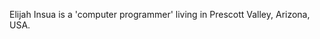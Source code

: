 <!-- Name: User/TmpVar -->
<!-- Version: 6 -->
<!-- Last-Modified: 2006/05/29 23:04:19 -->
<!-- Author: tmpvar -->

Elijah Insua is a 'computer programmer' living in Prescott Valley, Arizona, USA.